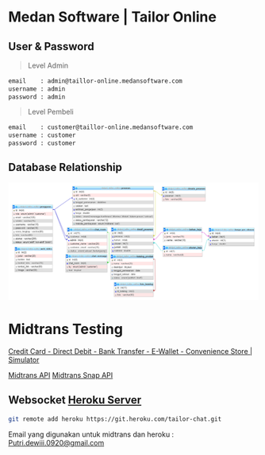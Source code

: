 # Medan Software | Tailor Online

## User & Password

> Level Admin

```text
email 	 : admin@taillor-online.medansoftware.com
username : admin
password : admin
```

> Level Pembeli

```text
email 	 : customer@taillor-online.medansoftware.com
username : customer
password : customer
```

## Database Relationship

![Database Design](database.PNG)


# Midtrans Testing

[Credit Card - Direct Debit - Bank Transfer - E-Wallet - Convenience Store | Simulator](https://docs.midtrans.com/en/reference/test.html)


[Midtrans API](https://api-docs.midtrans.com)
[Midtrans Snap API](https://snap-docs.midtrans.com)


## Websocket [Heroku Server](https://tailor-chat.herokuapp.com)


```bash
git remote add heroku https://git.heroku.com/tailor-chat.git
```

Email yang digunakan untuk midtrans dan heroku : Putri.dewiii.0920@gmail.com